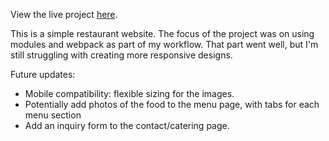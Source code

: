 View the live project [here](https://xewar.github.io/restaurant-page/).

This is a simple restaurant website. The focus of the project was on using modules and webpack as part of my workflow. That part went well, but I'm still struggling with creating more responsive designs. 

Future updates:
+ Mobile compatibility: flexible sizing for the images.
+ Potentially add photos of the food to the menu page, with tabs for each menu section
+ Add an inquiry form to the contact/catering page.